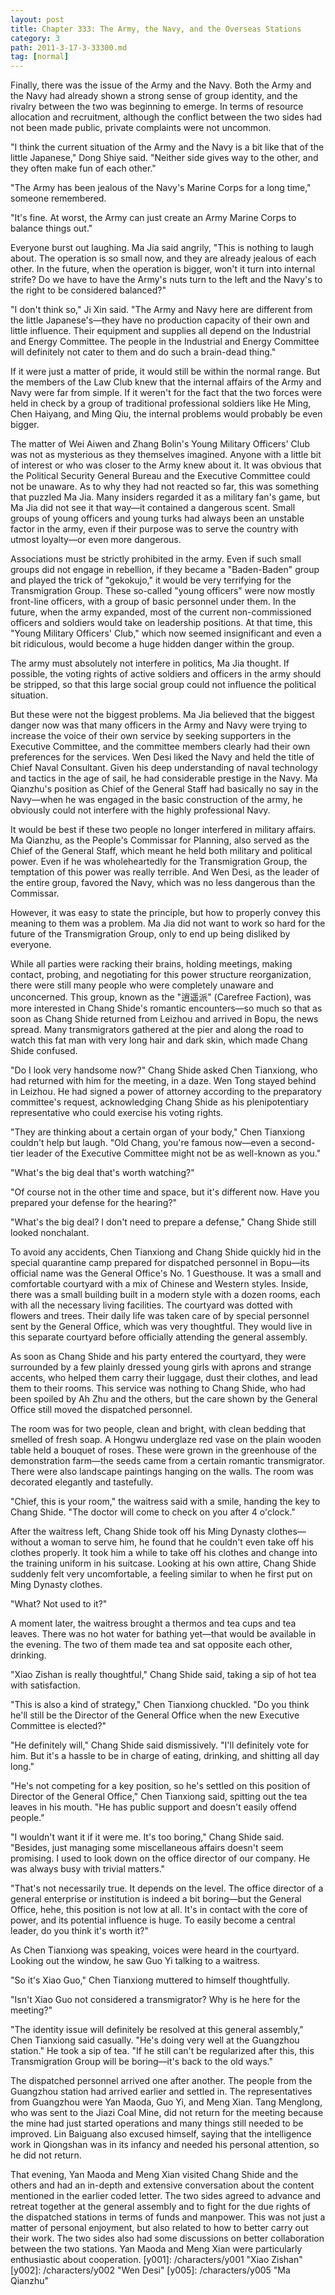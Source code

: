 ```yaml
---
layout: post
title: Chapter 333: The Army, the Navy, and the Overseas Stations
category: 3
path: 2011-3-17-3-33300.md
tag: [normal]
---
```


Finally, there was the issue of the Army and the Navy. Both the Army and the Navy had already shown a strong sense of group identity, and the rivalry between the two was beginning to emerge. In terms of resource allocation and recruitment, although the conflict between the two sides had not been made public, private complaints were not uncommon.

"I think the current situation of the Army and the Navy is a bit like that of the little Japanese," Dong Shiye said. "Neither side gives way to the other, and they often make fun of each other."

"The Army has been jealous of the Navy's Marine Corps for a long time," someone remembered.

"It's fine. At worst, the Army can just create an Army Marine Corps to balance things out."

Everyone burst out laughing. Ma Jia said angrily, "This is nothing to laugh about. The operation is so small now, and they are already jealous of each other. In the future, when the operation is bigger, won't it turn into internal strife? Do we have to have the Army's nuts turn to the left and the Navy's to the right to be considered balanced?"

"I don't think so," Ji Xin said. "The Army and Navy here are different from the little Japanese's—they have no production capacity of their own and little influence. Their equipment and supplies all depend on the Industrial and Energy Committee. The people in the Industrial and Energy Committee will definitely not cater to them and do such a brain-dead thing."

If it were just a matter of pride, it would still be within the normal range. But the members of the Law Club knew that the internal affairs of the Army and Navy were far from simple. If it weren't for the fact that the two forces were held in check by a group of traditional professional soldiers like He Ming, Chen Haiyang, and Ming Qiu, the internal problems would probably be even bigger.

The matter of Wei Aiwen and Zhang Bolin's Young Military Officers' Club was not as mysterious as they themselves imagined. Anyone with a little bit of interest or who was closer to the Army knew about it. It was obvious that the Political Security General Bureau and the Executive Committee could not be unaware. As to why they had not reacted so far, this was something that puzzled Ma Jia. Many insiders regarded it as a military fan's game, but Ma Jia did not see it that way—it contained a dangerous scent. Small groups of young officers and young turks had always been an unstable factor in the army, even if their purpose was to serve the country with utmost loyalty—or even more dangerous.

Associations must be strictly prohibited in the army. Even if such small groups did not engage in rebellion, if they became a "Baden-Baden" group and played the trick of "gekokujo," it would be very terrifying for the Transmigration Group. These so-called "young officers" were now mostly front-line officers, with a group of basic personnel under them. In the future, when the army expanded, most of the current non-commissioned officers and soldiers would take on leadership positions. At that time, this "Young Military Officers' Club," which now seemed insignificant and even a bit ridiculous, would become a huge hidden danger within the group.

The army must absolutely not interfere in politics, Ma Jia thought. If possible, the voting rights of active soldiers and officers in the army should be stripped, so that this large social group could not influence the political situation.

But these were not the biggest problems. Ma Jia believed that the biggest danger now was that many officers in the Army and Navy were trying to increase the voice of their own service by seeking supporters in the Executive Committee, and the committee members clearly had their own preferences for the services. Wen Desi liked the Navy and held the title of Chief Naval Consultant. Given his deep understanding of naval technology and tactics in the age of sail, he had considerable prestige in the Navy. Ma Qianzhu's position as Chief of the General Staff had basically no say in the Navy—when he was engaged in the basic construction of the army, he obviously could not interfere with the highly professional Navy.

It would be best if these two people no longer interfered in military affairs. Ma Qianzhu, as the People's Commissar for Planning, also served as the Chief of the General Staff, which meant he held both military and political power. Even if he was wholeheartedly for the Transmigration Group, the temptation of this power was really terrible. And Wen Desi, as the leader of the entire group, favored the Navy, which was no less dangerous than the Commissar.

However, it was easy to state the principle, but how to properly convey this meaning to them was a problem. Ma Jia did not want to work so hard for the future of the Transmigration Group, only to end up being disliked by everyone.

While all parties were racking their brains, holding meetings, making contact, probing, and negotiating for this power structure reorganization, there were still many people who were completely unaware and unconcerned. This group, known as the "逍遥派" (Carefree Faction), was more interested in Chang Shide's romantic encounters—so much so that as soon as Chang Shide returned from Leizhou and arrived in Bopu, the news spread. Many transmigrators gathered at the pier and along the road to watch this fat man with very long hair and dark skin, which made Chang Shide confused.

"Do I look very handsome now?" Chang Shide asked Chen Tianxiong, who had returned with him for the meeting, in a daze. Wen Tong stayed behind in Leizhou. He had signed a power of attorney according to the preparatory committee's request, acknowledging Chang Shide as his plenipotentiary representative who could exercise his voting rights.

"They are thinking about a certain organ of your body," Chen Tianxiong couldn't help but laugh. "Old Chang, you're famous now—even a second-tier leader of the Executive Committee might not be as well-known as you."

"What's the big deal that's worth watching?"

"Of course not in the other time and space, but it's different now. Have you prepared your defense for the hearing?"

"What's the big deal? I don't need to prepare a defense," Chang Shide still looked nonchalant.

To avoid any accidents, Chen Tianxiong and Chang Shide quickly hid in the special quarantine camp prepared for dispatched personnel in Bopu—its official name was the General Office's No. 1 Guesthouse. It was a small and comfortable courtyard with a mix of Chinese and Western styles. Inside, there was a small building built in a modern style with a dozen rooms, each with all the necessary living facilities. The courtyard was dotted with flowers and trees. Their daily life was taken care of by special personnel sent by the General Office, which was very thoughtful. They would live in this separate courtyard before officially attending the general assembly.

As soon as Chang Shide and his party entered the courtyard, they were surrounded by a few plainly dressed young girls with aprons and strange accents, who helped them carry their luggage, dust their clothes, and lead them to their rooms. This service was nothing to Chang Shide, who had been spoiled by Ah Zhu and the others, but the care shown by the General Office still moved the dispatched personnel.

The room was for two people, clean and bright, with clean bedding that smelled of fresh soap. A Hongwu underglaze red vase on the plain wooden table held a bouquet of roses. These were grown in the greenhouse of the demonstration farm—the seeds came from a certain romantic transmigrator. There were also landscape paintings hanging on the walls. The room was decorated elegantly and tastefully.

"Chief, this is your room," the waitress said with a smile, handing the key to Chang Shide. "The doctor will come to check on you after 4 o'clock."

After the waitress left, Chang Shide took off his Ming Dynasty clothes—without a woman to serve him, he found that he couldn't even take off his clothes properly. It took him a while to take off his clothes and change into the training uniform in his suitcase. Looking at his own attire, Chang Shide suddenly felt very uncomfortable, a feeling similar to when he first put on Ming Dynasty clothes.

"What? Not used to it?"

A moment later, the waitress brought a thermos and tea cups and tea leaves. There was no hot water for bathing yet—that would be available in the evening. The two of them made tea and sat opposite each other, drinking.

"Xiao Zishan is really thoughtful," Chang Shide said, taking a sip of hot tea with satisfaction.

"This is also a kind of strategy," Chen Tianxiong chuckled. "Do you think he'll still be the Director of the General Office when the new Executive Committee is elected?"

"He definitely will," Chang Shide said dismissively. "I'll definitely vote for him. But it's a hassle to be in charge of eating, drinking, and shitting all day long."

"He's not competing for a key position, so he's settled on this position of Director of the General Office," Chen Tianxiong said, spitting out the tea leaves in his mouth. "He has public support and doesn't easily offend people."

"I wouldn't want it if it were me. It's too boring," Chang Shide said. "Besides, just managing some miscellaneous affairs doesn't seem promising. I used to look down on the office director of our company. He was always busy with trivial matters."

"That's not necessarily true. It depends on the level. The office director of a general enterprise or institution is indeed a bit boring—but the General Office, hehe, this position is not low at all. It's in contact with the core of power, and its potential influence is huge. To easily become a central leader, do you think it's worth it?"

As Chen Tianxiong was speaking, voices were heard in the courtyard. Looking out the window, he saw Guo Yi talking to a waitress.

"So it's Xiao Guo," Chen Tianxiong muttered to himself thoughtfully.

"Isn't Xiao Guo not considered a transmigrator? Why is he here for the meeting?"

"The identity issue will definitely be resolved at this general assembly," Chen Tianxiong said casually. "He's doing very well at the Guangzhou station." He took a sip of tea. "If he still can't be regularized after this, this Transmigration Group will be boring—it's back to the old ways."

The dispatched personnel arrived one after another. The people from the Guangzhou station had arrived earlier and settled in. The representatives from Guangzhou were Yan Maoda, Guo Yi, and Meng Xian. Tang Menglong, who was sent to the Jiazi Coal Mine, did not return for the meeting because the mine had just started operations and many things still needed to be improved. Lin Baiguang also excused himself, saying that the intelligence work in Qiongshan was in its infancy and needed his personal attention, so he did not return.

That evening, Yan Maoda and Meng Xian visited Chang Shide and the others and had an in-depth and extensive conversation about the content mentioned in the earlier coded letter. The two sides agreed to advance and retreat together at the general assembly and to fight for the due rights of the dispatched stations in terms of funds and manpower. This was not just a matter of personal enjoyment, but also related to how to better carry out their work. The two sides also had some discussions on better collaboration between the two stations. Yan Maoda and Meng Xian were particularly enthusiastic about cooperation.
[y001]: /characters/y001 "Xiao Zishan"
[y002]: /characters/y002 "Wen Desi"
[y005]: /characters/y005 "Ma Qianzhu"